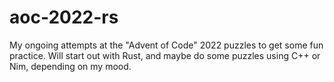 # aoc-2022-rs

My ongoing attempts at the "Advent of Code" 2022 puzzles to get some fun practice. Will start out with Rust, and maybe do some puzzles using C++ or Nim, depending on my mood. 

